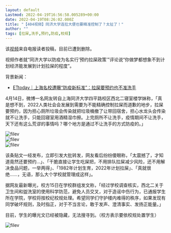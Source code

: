 ```yaml
---
layout: default
Lastmod: 2022-04-19T16:56:58.005289+00:00
date: 2022-04-19T08:26:02.000Z
title: "【404视频】同济大学连拉大便也要精准控制了？太扯了！"
author: ""
tags: [拉屎,洗手,预约,防疫,校规]
---
```


该[视频](https://mp.weixin.qq.com/s/_AUjBHrcW4_3DtUQkIIyUA)来自电报读者投稿，目前已遭到删除。

视频作者就“同济大学以防疫为名实行‘预约拉屎政策’”评论说“你做梦都想象不到计划经济能发展到计划拉屎的程度”。

背景新闻：

*   [ETtoday｜上海名校遭曝“防疫新标准”：拉屎要预约也不准洗手](https://www.ettoday.net/news/20220415/2230274.htm#ixzz7QtGACZ6l)

4月14日，微博一名网友转自上海同济大学四平路校区西北二寝室楼学妹称，「真是想不到，2022人类社会会发展到需要为不能精确控制拉屎而道歉的地步，拉屎要预约，因为担心厕所垃圾会传染就把垃圾桶撤了让带回宿舍，担心水龙头会传染就不让洗手，只能回寝室用酒精湿巾擦。上完厕所不让洗手，疫情期间不让洗手，天下还有这么荒谬的事情吗？哪个地方是通过不让洗手的方式防疫的。」

![filev](https://images.weserv.nl/?url=https%3A//chinadigitaltimes.net/chinese/files/2022/04/image-1650356164937.png)  
![filev](https://images.weserv.nl/?url=https%3A//chinadigitaltimes.net/chinese/files/2022/04/image-1650356221491.png)  
![filev](https://images.weserv.nl/?url=https%3A//chinadigitaltimes.net/chinese/files/2022/04/image-1650356289320.png)

该条贴文一经发布，立即引发大批转发，网友看后纷纷傻眼称，「太震撼了，才知道竟然还要预约…」、「干脆直接让学生吃屎把，不用排队拉屎减少风险，还不用解决食品问题，一举两得」、「1982年计划生育，2022年计划拉屎」、「真就很绝……，无语，那么大个学校就管理成这样」。

据网友最新曝光，校方15日在学校群组发文称，「经过学校调查核实，西北二关于卫生间和盥洗室的使用科学防范，避免人员交叉，对于造谣中伤行为，已通报学生所在学院，学校将按校纪校规处理。希望同学们守护楼内难得的秩序，如果发现有同学破坏规则，及时指正，对于不当言论，敢于发声、澄清事实、发扬正能量。」

目前，学生的曝光文已经被隐藏，无法搜寻到。（校方表示要依校规处置学生）

![filev](https://images.weserv.nl/?url=https%3A//chinadigitaltimes.net/chinese/files/2022/04/image-1650356333334.png)

